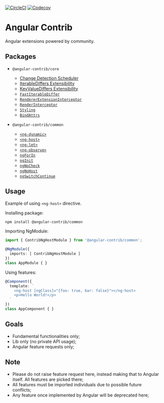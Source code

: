 [![CircleCI](https://img.shields.io/circleci/project/github/trotyl/angular-contrib.svg)](https://circleci.com/gh/trotyl/angular-contrib)
[![Codecov](https://img.shields.io/codecov/c/github/trotyl/angular-contrib.svg)](https://codecov.io/gh/trotyl/angular-contrib)


# Angular Contrib

Angular extensions powered by community.

## Packages

+ `@angular-contrib/core`
  + [Change Detection Scheduler][ChangeDetectionScheduler]
  + [IterableDiffers Extensibility][IterableDiffersExtensibility]
  + [KeyValueDiffers Extensibility][KeyValueDiffersExtensibility]
  + [`FastIterableDiffer`][FastIterableDiffer]
  + [`RendererExtensionInterceptor`][RendererExtensionInterceptor]
  + [`RenderInterceptor`][RenderInterceptor]
  + [`Styling`][Styling]
  + [`BindAttrs`][BindAttrs]

+ `@angular-contrib/common`
  + [`<ng-dynamic>`][NgDynamic]
  + [`<ng-host>`][NgHost]
  + [`<ng-let>`][NgLet]
  + [`<ng-observe>`][NgObserve]
  + [`ngForIn`][NgForIn]
  + [`ngInit`][NgInit]
  + [`ngNoCheck`][NgNoCheck]
  + [`ngNoHost`][NgNoHost]
  + [`ngSwitchContinue`][NgSwitchContinue]

## Usage

Example of using `<ng-host>` directive.

Installing package:

```bash
npm install @angular-contrib/common
```

Importing NgModule:

```typescript
import { ContribNgHostModule } from '@angular-contrib/common';

@NgModule({
  imports: [ ContribNgHostModule ]
})
class AppModule { }
```

Using features:

```typescript
@Component({
  template: `
    <ng-host [ngClass]="{foo: true, bar: false}"></ng-host>
    <p>Hello World!</p>
  `
})
class AppComponent { }
```

## Goals

+ Fundamental functionalities only;
+ Lib only (no private API usage);
+ Angular feature requests only;

## Note

+ Please do not raise feature request here, instead making that to Angular itself. All features are picked there;
+ All features must be imported individuals due to possible future conflicts;
+ Any feature once implemented by Angular will be deprecated here;


[ChangeDetectionScheduler]: https://github.com/trotyl/angular-contrib/tree/master/projects/core/src/change-detection-scheduler
[FastIterableDiffer]: https://github.com/trotyl/angular-contrib/tree/master/projects/core/src/fast-iterable-differ
[IterableDiffersExtensibility]: https://github.com/trotyl/angular-contrib/tree/master/projects/core/src/iterable-differs
[KeyValueDiffersExtensibility]: https://github.com/trotyl/angular-contrib/tree/master/projects/core/src/key-value-differs
[RendererExtensionInterceptor]: https://github.com/trotyl/angular-contrib/tree/master/projects/core/src/render-extension
[RenderInterceptor]: https://github.com/trotyl/angular-contrib/tree/master/projects/core/src/render-intercept
[Styling]: https://github.com/trotyl/angular-contrib/tree/master/projects/core/src/styling
[NgDynamic]: https://github.com/trotyl/angular-contrib/tree/master/projects/common/src/ng-dynamic
[NgForIn]: https://github.com/trotyl/angular-contrib/tree/master/projects/common/src/ng-for-in
[NgHost]: https://github.com/trotyl/angular-contrib/tree/master/projects/common/src/ng-host
[NgInit]: https://github.com/trotyl/angular-contrib/tree/master/projects/common/src/ng-init
[NgLet]: https://github.com/trotyl/angular-contrib/tree/master/projects/common/src/ng-let
[NgNoCheck]: https://github.com/trotyl/angular-contrib/tree/master/projects/common/src/ng-no-check
[NgNoHost]: https://github.com/trotyl/angular-contrib/tree/master/projects/common/src/ng-no-host
[NgObserve]: https://github.com/trotyl/angular-contrib/tree/master/projects/common/src/ng-observe
[NgSwitchContinue]: https://github.com/trotyl/angular-contrib/tree/master/projects/common/src/ng-switch-continue
[BindAttrs]: https://github.com/HamedFathi/angular-contrib/tree/master/projects/core/src/bind-attrs
